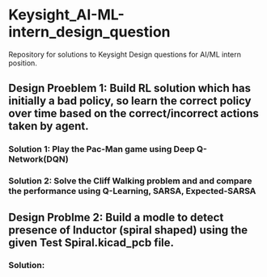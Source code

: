 # Keysight_AI-ML-intern_design_question
Repository for solutions to Keysight Design questions for AI/ML intern position.

## Design Proeblem 1: Build RL solution which has initially a bad policy, so learn the correct policy over time based on the correct/incorrect actions taken by agent.
### Solution 1: Play the Pac-Man game using Deep Q-Network(DQN)
### Solution 2: Solve the Cliff Walking problem and and compare the performance using Q-Learning, SARSA, Expected-SARSA

## Design Problme 2: Build a modle to detect presence of Inductor (spiral shaped) using the given Test Spiral.kicad_pcb file.
### Solution:
